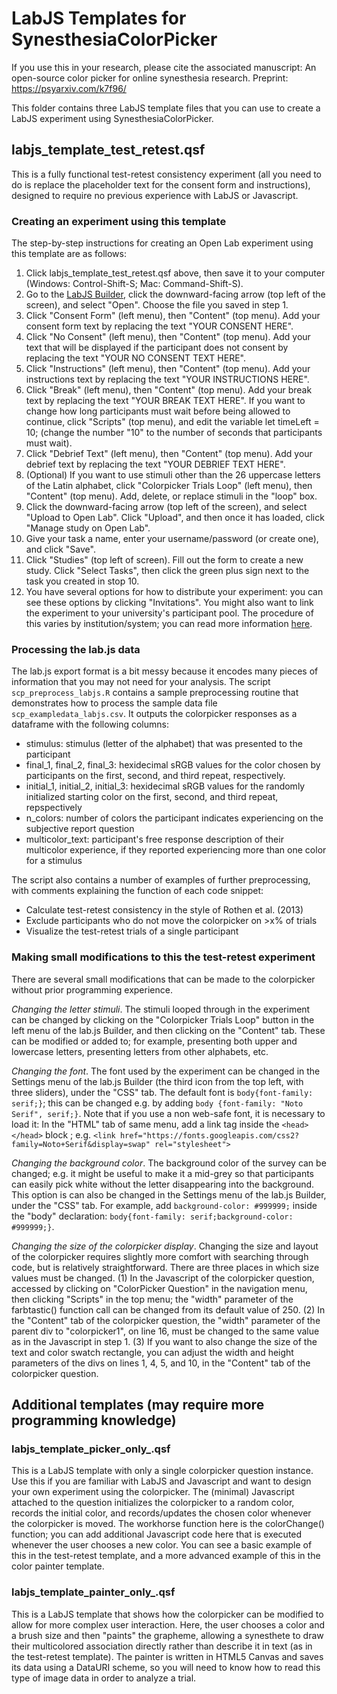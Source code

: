 # LabJS Templates for SynesthesiaColorPicker

If you use this in your research, please cite the associated manuscript:
An open-source color picker for online synesthesia research. Preprint: https://psyarxiv.com/k7f96/

This folder contains three LabJS template files that you can use to create a LabJS experiment using SynesthesiaColorPicker.

## labjs_template_test_retest.qsf
This is a fully functional test-retest consistency experiment (all you need to do is replace the placeholder text for the consent form and instructions), designed to require no previous experience with LabJS or Javascript.

### Creating an experiment using this template
The step-by-step instructions for creating an Open Lab experiment using this template are as follows:

1. Click labjs_template_test_retest.qsf above, then save it to your computer (Windows: Control-Shift-S; Mac: Command-Shift-S).
2. Go to the [LabJS Builder](https://labjs.felixhenninger.com/), click the downward-facing arrow (top left of the screen), and select "Open". Choose the file you saved in step 1.
3. Click "Consent Form" (left menu), then "Content" (top menu). Add your consent form text by replacing the text "YOUR CONSENT HERE".
4. Click "No Consent" (left menu), then "Content" (top menu). Add your text that will be displayed if the participant does not consent by replacing the text "YOUR NO CONSENT TEXT HERE".
5. Click "Instructions" (left menu), then "Content" (top menu). Add your instructions text by replacing the text "YOUR INSTRUCTIONS HERE".
6. Click "Break" (left menu), then "Content" (top menu). Add your break text by replacing the text "YOUR BREAK TEXT HERE". If you want to change how long participants must wait before being allowed to continue, click "Scripts" (top menu), and edit the variable let timeLeft = 10; (change the number "10" to the number of seconds that participants must wait).
7. Click "Debrief Text" (left menu), then "Content" (top menu). Add your debrief text by replacing the text "YOUR DEBRIEF TEXT HERE".
8. (Optional) If you want to use stimuli other than the 26 uppercase letters of the Latin alphabet, click "Colorpicker Trials Loop" (left menu), then "Content" (top menu). Add, delete, or replace stimuli in the "loop" box.
9. Click the downward-facing arrow (top left of the screen), and select "Upload to Open Lab". Click "Upload", and then once it has loaded, click "Manage study on Open Lab".
10. Give your task a name, enter your username/password (or create one), and click "Save".
11. Click "Studies" (top left of screen). Fill out the form to create a new study. Click "Select Tasks", then click the green plus sign next to the task you created in stop 10.
12. You have several options for how to distribute your experiment: you can see these options by clicking "Invitations". You might also want to link the experiment to your university's participant pool. The procedure of this varies by institution/system; you can read more information [here](https://open-lab.online/docs/project#integration).

### Processing the lab.js data
The lab.js export format is a bit messy because it encodes many pieces of information that you may not need for your analysis. The script `scp_preprocess_labjs.R` contains a sample preprocessing routine that demonstrates how to process the sample data file `scp_exampledata_labjs.csv`. It outputs the colorpicker responses as a dataframe with the following columns:

- stimulus: stimulus (letter of the alphabet) that was presented to the participant
- final_1, final_2, final_3: hexidecimal sRGB values for the color chosen by participants on the first, second, and third repeat, respectively.
- initial_1, initial_2, initial_3: hexidecimal sRGB values for the randomly initialized starting color on the first, second, and third repeat, repspectively
- n_colors: number of colors the participant indicates experiencing on the subjective report question
- multicolor_text: participant's free response description of their multicolor experience, if they reported experiencing more than one color for a stimulus

The script also contains a number of examples of further preprocessing, with comments explaining the function of each code snippet:

- Calculate test-retest consistency in the style of Rothen et al. (2013)
- Exclude participants who do not move the colorpicker on >x% of trials
- Visualize the test-retest trials of a single participant

### Making small modifications to this the test-retest experiment
There are several small modifications that can be made to the colorpicker without prior programming experience.

*Changing the letter stimuli*. The stimuli looped through in the experiment can be changed by clicking on the "Colorpicker Trials Loop" button in the left menu of the lab.js Builder, and then clicking on the "Content" tab. These can be modified or added to; for example, presenting both upper and lowercase letters, presenting letters from other alphabets, etc.

*Changing the font*. The font used by the experiment can be changed in the Settings menu of the lab.js Builder (the third icon from the top left, with three sliders), under the "CSS" tab. The default font is `body{font-family: serif;}`; this can be changed e.g. by adding `body {font-family: "Noto Serif", serif;}`. Note that if you use a non web-safe font, it is necessary to load it: In the "HTML" tab of same menu, add a link tag inside the `<head></head>` block ; e.g. `<link href="https://fonts.googleapis.com/css2?family=Noto+Serif&display=swap" rel="stylesheet">`

*Changing the background color*. The background color of the survey can be changed; e.g. it might be useful to make it a mid-grey so that participants can easily pick white without the letter disappearing into the background. This option is can also be changed in the Settings menu of the lab.js Builder, under the "CSS" tab. For example, add `background-color: #999999;` inside the "body" declaration: `body{font-family: serif;background-color: #999999;}`.

*Changing the size of the colorpicker display*. Changing the size and layout of the colorpicker requires slightly more comfort with searching through code, but is relatively straightforward. There are three places in which size values must be changed. (1) In the Javascript of the colorpicker question, accessed by clicking on "ColorPicker Question" in the navigation menu, then clicking "Scripts" in the top menu; the "width" parameter of the farbtastic() function call can be changed from its default value of 250. (2) In the "Content" tab of the colorpicker question, the "width" parameter of the parent div to "colorpicker1", on line 16, must be changed to the same value as in the Javascript in step 1. (3) If you want to also change the size of the text and color swatch rectangle, you can adjust the width and height parameters of the divs on lines 1, 4, 5, and 10, in the "Content" tab of the colorpicker question.

## Additional templates (may require more programming knowledge)
### labjs_template_picker_only_.qsf

This is a LabJS template with only a single colorpicker question instance. Use this if you are familiar with LabJS and Javascript and want to design your own experiment using the colorpicker. The (minimal) Javascript attached to the question initializes the colorpicker to a random color, records the initial color, and records/updates the chosen color whenever the colorpicker is moved. The workhorse function here is the colorChange() function; you can add additional Javascript code here that is executed whenever the user chooses a new color. You can see a basic example of this in the test-retest template, and a more advanced example of this in the color painter template.

### labjs_template_painter_only_.qsf

This is a LabJS template that shows how the colorpicker can be modified to allow for more complex user interaction. Here, the user chooses a color and a brush size and then "paints" the grapheme, allowing a synesthete to draw their multicolored association directly rather than describe it in text (as in the test-retest template). The painter is written in HTML5 Canvas and saves its data using a DataURI scheme, so you will need to know how to read this type of image data in order to analyze a trial. 